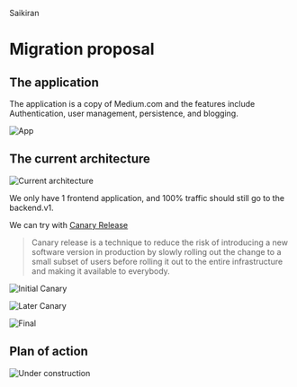 Saikiran
# Migration proposal

## The application

The application is a copy of Medium.com and the features include Authentication,
user management, persistence, and blogging.

![App](./img/app.png)

## The current architecture

![Current architecture](./img/01_architecture_current.png)

We only have 1 frontend application, and 100% traffic should still go to the backend.v1.

We can try with [Canary Release](https://martinfowler.com/bliki/CanaryRelease.html)

> Canary release is a technique to reduce the risk of introducing a new software version in production by slowly rolling out the change to a small subset of users before rolling it out to the entire infrastructure and making it available to everybody.

![Initial Canary](./img/02_architecture_canary.png)

![Later Canary](./img/03_architecture_canary.png)

![Final](./img/04_architecture_final_switch.png)

## Plan of action

![Under construction](https://cdn.pixabay.com/photo/2017/06/16/07/26/under-construction-2408062_1280.png)
